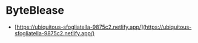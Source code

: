 # ByteBlease
- [https://ubiquitous-sfogliatella-9875c2.netlify.app/](https://ubiquitous-sfogliatella-9875c2.netlify.app/)
